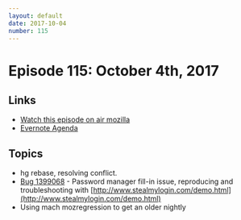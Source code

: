 ```yaml
---
layout: default
date: 2017-10-04
number: 115
---
```


# Episode 115: October 4th, 2017

## Links
* [Watch this episode on air mozilla](https://air.mozilla.org/the-joy-of-coding-episode-115/)
* [Evernote Agenda](https://www.evernote.com/l/AbKrjkVbmZJBQYdIC8NJiX3Htnf9tS6Ww20)

## Topics
* hg rebase, resolving conflict.
* [Bug 1399068](https://bugzilla.mozilla.org/show_bug.cgi?id=1399068) - Password manager fill-in issue, reproducing and troubleshooting with [http://www.stealmylogin.com/demo.html](http://www.stealmylogin.com/demo.html)
* Using mach mozregression to get an older nightly
